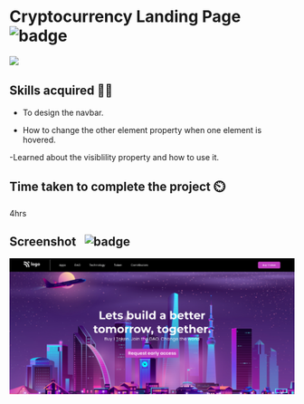 # Cryptocurrency Landing Page &nbsp; ![badge](https://img.shields.io/badge/HTML%20and%20CSS-Project3-green)

[![](https://img.shields.io/badge/Live-Link-blue)](https://law-justice-landingpage.netlify.app/)

## Skills acquired 👨‍💻

- To design the navbar.

- How to change the other element property when one element is hovered.

-Learned about the visiblility  property and how to use it.


## Time taken to complete the project ⏲️

4hrs

## Screenshot &nbsp; ![badge](https://img.shields.io/badge/Website-Screenshot-orange)
![project5](./assets/screenshot.png)